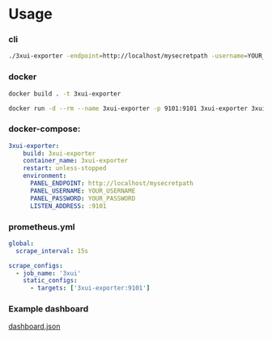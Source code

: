 # Usage

### cli 
```bash
./3xui-exporter -endpoint=http://localhost/mysecretpath -username=YOUR_USERNAME -password=YOUR_PASSWORD -listen-address=:9101
```

### docker
```bash
docker build . -t 3xui-exporter

docker run -d --rm --name 3xui-exporter -p 9101:9101 3xui-exporter 3xui-exporter -endpoint=http://localhost/mysecretpath -username=YOUR_USERNAME -password=YOUR_PASSWORD -listen-address=:9101
```

### docker-compose:

```yaml
3xui-exporter:
    build: 3xui-exporter
    container_name: 3xui-exporter
    restart: unless-stopped    
    environment:
      PANEL_ENDPOINT: http://localhost/mysecretpath
      PANEL_USERNAME: YOUR_USERNAME
      PANEL_PASSWORD: YOUR_PASSWORD
      LISTEN_ADDRESS: :9101
```

### prometheus.yml
```yaml
global:
  scrape_interval: 15s

scrape_configs:
  - job_name: '3xui'
    static_configs:
      - targets: ['3xui-exporter:9101']
```

### Example dashboard

[dashboard.json](https://github.com/runetfreedom/3xui-exporter/grafana/dashboard.json)
